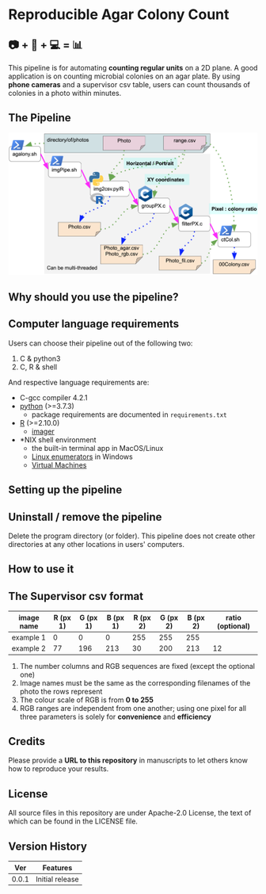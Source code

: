 # Reproducible Agar Colony Count

## :camera: + :memo: + :computer: = :bar_chart:  

This pipeline is for automating **counting regular units** on a 2D plane.  A good application is on counting microbial colonies on an agar plate.  By using **phone cameras** and a supervisor csv table, users can count thousands of colonies in a photo within minutes.

## The Pipeline
![pipeline](/img/pipeline.png)

## Why should you use the pipeline?

## Computer language requirements
Users can choose their pipeline out of the following two:
1. C & python3
0. C, R & shell

And respective language requirements are:
- C-gcc compiler 4.2.1
- [python](https://www.python.org/) (>=3.7.3)
    - package requirements are documented in `requirements.txt`
- [R](https://www.r-project.org/) (>=2.10.0)
    - [imager](https://www.rdocumentation.org/packages/imager/versions/0.42.3)
- *NIX shell environment
    - the built-in terminal app in MacOS/Linux
    - [Linux enumerators](https://www.ubuntupit.com/best-linux-emulators-for-windows-system/) in Windows
    - [Virtual Machines](https://www.digitaltrends.com/computing/best-virtual-machines/)

## Setting up the pipeline

## Uninstall / remove the pipeline
Delete the program directory (or folder).  This pipeline does not create other directories at any other locations in users' computers.

## How to use it

## The Supervisor csv format
image name | R (px 1) | G (px 1) | B (px 1) | R (px 2) | G (px 2) | B (px 2) | ratio (optional)
--- | --- | --- | --- | --- | --- | --- | ---
example 1 | 0 | 0 | 0 | 255 | 255 | 255 |
example 2 | 77 | 196 | 213 | 30 | 200 | 213 | 12
1. The number columns and RGB sequences are fixed (except the optional one)
0. Image names must be the same as the corresponding filenames of the photo the rows represent
0. The colour scale of RGB is from **0 to 255**
0. RGB ranges are independent from one another; using one pixel for all three parameters is solely for **convenience** and **efficiency**

## Credits
Please provide a **URL to this repository** in manuscripts to let others know how to reproduce your results.

## License
All source files in this repository are under Apache-2.0 License, the text of which can be found in the LICENSE file.

## Version History
Ver | Features
--- | ---
0.0.1 | Initial release
